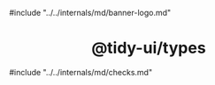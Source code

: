 #include "../../internals/md/banner-logo.md"

<h1 align="center">@tidy-ui/types</h1>

#include "../../internals/md/checks.md"
